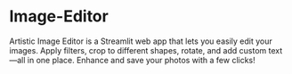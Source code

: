 # Image-Editor
Artistic Image Editor is a Streamlit web app that lets you easily edit your images. Apply filters, crop to different shapes, rotate, and add custom text—all in one place. Enhance and save your photos with a few clicks!
